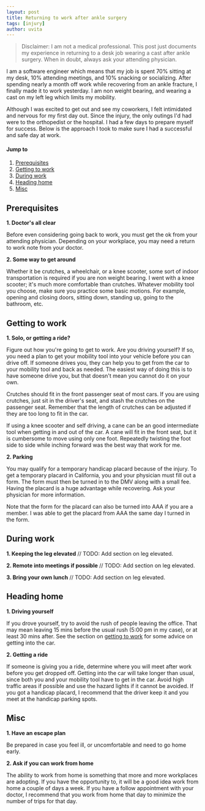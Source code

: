 ```yaml
---
layout: post
title: Returning to work after ankle surgery
tags: [injury]
author: uvita
---
```


> Disclaimer: I am not a medical professional. This post just documents my experience in returning to a desk job wearing a cast after ankle surgery. When in doubt, always ask your attending physician.

I am a software engineer which means that my job is spent 70% sitting at my desk, 10% attending meetings, and 10% snacking or socializing. After spending nearly a month off work while recovering from an ankle fracture, I finally made it to work yesterday. I am non weight bearing, and wearing a cast on my left leg which limits my mobility.

Although I was excited to get out and see my coworkers, I felt intimidated and nervous for my first day out. Since the injury, the only outings I'd had were to the orthopedist or the hospital. I had a few days to prepare myself for success. Below is the approach I took to make sure I had a successful and safe day at work.

#### Jump to
1. [Prerequisites](#prerequisites)
2. [Getting to work](#getting-to-work)
3. [During work](#during-work)
3. [Heading home](#heading-home)
3. [Misc](#misc)

## Prerequisites
**1. Doctor's all clear**

  Before even considering going back to work, you must get the ok from your attending physician. Depending on your workplace, you may need a return to work note from your doctor.  

**2. Some way to get around**

  Whether it be crutches, a wheelchair, or a knee scooter, some sort of indoor transportation is required if you are non weight bearing. I went with a knee scooter; it's much more comfortable than crutches. Whatever mobility tool you choose, make sure you practice some basic motions. For example, opening and closing doors, sitting down, standing up, going to the bathroom, etc.

## Getting to work
**1. Solo, or getting a ride?**

  Figure out how you're going to get to work. Are you driving yourself? If so,  you need a plan to get your mobility tool into your vehicle before you can drive off.  If someone drives you, they can help you to get from the car to your mobility tool and back as needed. The easiest way of doing this is to have someone drive you, but that doesn't mean you cannot do it on your own.

  Crutches should fit in the front passenger seat of most cars. If you are using crutches, just sit in the driver's seat, and stash the crutches on the passenger seat. Remember that the length of crutches can be adjusted if they are too long to fit in the car.

  If using a knee scooter and self driving, a cane can be an good intermediate tool when getting in and out of the car. A cane will fit in the front seat, but it is cumbersome to move using only one foot. Repeatedly twisting the foot side to side while inching forward was the best way that work for me.

**2. Parking**

  You may qualify for a temporary handicap placard because of the injury. To get a temporary placard in California, you and your physician must fill out a form. The form must then be turned in to the DMV along with a small fee. Having the placard is a huge advantage while recovering. Ask your physician for more information.

  Note that the form for the placard can also be turned into AAA if you are a member. I was able to get the placard from AAA the same day I turned in the form.

## During work
**1. Keeping the leg elevated**
// TODO: Add section on leg elevated.

**2. Remote into meetings if possible**
// TODO: Add section on leg elevated.

**3. Bring your own lunch**
// TODO: Add section on leg elevated.

## Heading home
**1. Driving yourself**

  If you drove yourself, try to avoid the rush of people leaving the office. That may mean leaving 15 mins before the usual rush (5:00 pm in my case), or at least 30 mins after. See the section on [getting to work](#getting-to-work) for some advice on getting into the car.

**2. Getting a ride**

  If someone is giving you a ride, determine where you will meet after work before you get dropped off. Getting into the car will take longer than usual, since both you and your mobility tool have to get in the car. Avoid high traffic areas if possible and use the hazard lights if it cannot be avoided.
  If you got a handicap placard, I recommend that the driver keep it and you meet at the handicap parking spots.

## Misc
**1. Have an escape plan**

  Be prepared in case you feel ill, or uncomfortable and need to go home early.

**2. Ask if you can work from home**

  The ability to work from home is something that more and more workplaces are adopting. If you have the opportunity to, it will be a good idea work from home a couple of days a week. If you have a follow appointment with your doctor, I recommend that you work from home that day to minimize the number of trips for that day.
